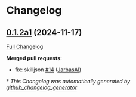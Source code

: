 # Changelog

## [0.1.2a1](https://github.com/OpenVoiceOS/skill-ovos-somafm/tree/0.1.2a1) (2024-11-17)

[Full Changelog](https://github.com/OpenVoiceOS/skill-ovos-somafm/compare/0.1.1...0.1.2a1)

**Merged pull requests:**

- fix: skilljson [\#14](https://github.com/OpenVoiceOS/skill-ovos-somafm/pull/14) ([JarbasAl](https://github.com/JarbasAl))



\* *This Changelog was automatically generated by [github_changelog_generator](https://github.com/github-changelog-generator/github-changelog-generator)*
